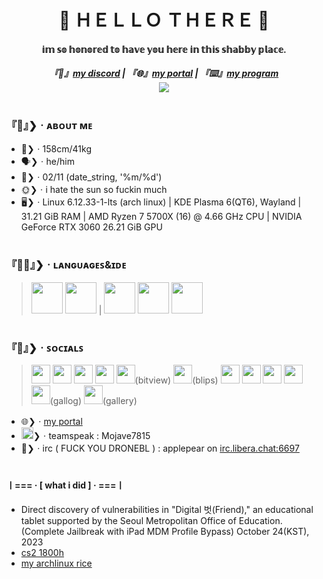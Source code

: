 <h1 align="center">👋 ＨＥＬＬＯ  ＴＨＥＲＥ 🤗</h1>
<h4 align="center">𝕚𝕞 𝕤𝕠 𝕙𝕠𝕟𝕠𝕣𝕖𝕕 𝕥𝕠 𝕙𝕒𝕧𝕖 𝕪𝕠𝕦 𝕙𝕖𝕣𝕖 𝕚𝕟 𝕥𝕙𝕚𝕤 𝕤𝕙𝕒𝕓𝕓𝕪 𝕡𝕝𝕒𝕔𝕖.</h4>
<h5 align="center">『💬』<a href="https://discord.com/users/684801166034731045">my discord</a>  | 『🌐』<a href="https://ishowfeed.neocities.org">my portal</a>  | 『⌨️』<a href="https://github.com/usercruser/pytaja">my program</a><br><img src="https://usercruser.neocities.org/usercruser1.png"></h5>
<h1></h1>


### 『🤗』❯ㆍᴀʙᴏᴜᴛ ᴍᴇ
- 📏❯ㆍ158cm/41kg
- 🗣️❯ㆍhe/him
- 🎂❯ㆍ02/11 (date_string, '%m/%d')
- 🌞❯ㆍi hate the sun so fuckin much
- 🖥️❯ㆍLinux 6.12.33-1-lts (arch linux) | KDE Plasma 6(QT6), Wayland | 31.21 GiB RAM | AMD Ryzen 7 5700X (16) @ 4.66 GHz CPU | NVIDIA GeForce RTX 3060 26.21 GiB GPU

<h1></h1>

### 『👨‍💻』❯ㆍʟᴀɴɢᴜᴀɢᴇꜱ&ɪᴅᴇ
> <a href="https://python.org"><img src="https://images.icon-icons.com/2699/PNG/512/python_logo_icon_168886.png" width="50" height="50" /></a>  <a href="https://webstore.iec.ch/en/publication/102886"><img src="https://www.omar-ibrahim.com/images/raster/programming-language/clang.png" width="50" height="50" /></a> | <a href="https://neovim.io"><img src="https://upload.wikimedia.org/wikipedia/commons/thumb/3/3a/Neovim-mark.svg/1200px-Neovim-mark.svg.png" width="50" height="50"></a>  <a href="https://vscode.dev"><img src="https://upload.wikimedia.org/wikipedia/commons/thumb/9/9a/Visual_Studio_Code_1.35_icon.svg/512px-Visual_Studio_Code_1.35_icon.svg.png" width="50" height="50" /></a>  <a href="https://visualstudio.microsoft.com/ko/vs/"><img src="https://static-00.iconduck.com/assets.00/visual-studio-icon-256x255-8uee0dbo.png" width="50" height="50" /></a>

<h1></h1>

### 『💬』❯ㆍꜱᴏᴄɪᴀʟꜱ
> <a href="steamcommunity.com/id/p0pl99"><img src="https://github.com/user-attachments/assets/a9e4a9d4-6946-4966-af4a-824e9ce83384" width="30" height="30" /></a>  <a href="https://store.epicgames.com/ko/u/0f6e62242aab4d6ea05a70c93211defa"><img src="https://github.com/user-attachments/assets/18c545bc-1abb-43c6-a93c-fc2bba1a8ea4" width="30" height="30" /></a>  <a href="https://discord.com/users/684801166034731045"><img src="https://github.com/user-attachments/assets/a528f8d6-9dfb-42cf-8e5d-4ce06b1b94ba" width="30" height="30" /></a>  <a href="https://telegram.me/@seoul_sexking"><img src="https://github.com/user-attachments/assets/ab94d07c-ff61-4fef-9695-f7823e0e05c0" width="30" height="30" /></a>  <a href="https://www.bitview.net/user/MungtangE"><img src="https://github.com/user-attachments/assets/da2889d9-213c-4651-84a8-dc9977292bf0" width="30" height="30" /></a>(bitview)  <a href="https://blips.club/usercruser"><img src="https://github.com/user-attachments/assets/6a3f8c1f-28a3-412b-8798-aca2feb0effa" width="30" height="30" /></a>(blips) <a href="https://https://planet.moe/@tootuser77"><img src="https://github.com/user-attachments/assets/6b03f55b-1072-43fd-ba2f-faa8495f3caa" width="30" height="30" /></a>  <a href="https://www.reddit.com/user/CartoonistItchy6764/"><img src="https://static-00.iconduck.com/assets.00/reddit-icon-512x512-q67bvjvq.png" width="30" height="30" /></a>  <a href="https://watchpeopledie.tv/@p0pl99"><img src="https://github.com/user-attachments/assets/8a9e7a96-567b-49f0-ae34-71301011e7ae" width="30" height="30" /></a>  <a href="https://spacehey.com/profile?id=2584121"><img src="https://github.com/user-attachments/assets/0f98df74-b5fa-4c72-a41f-c4a3db0f1d92" width="30" height="30" /></a>  <a href="https://gallog.dcinside.com/public0006"><img src="https://github.com/user-attachments/assets/96bacefd-071c-4cb8-962d-997f43b002ae" width="30" height="30" /></a>(gallog)  <a href="gall.dcinside.com/softwaredev"><img src="https://github.com/user-attachments/assets/4653e85c-22b1-4b16-8d8d-8ab5c20ea5c9" width="30" height="30" /></a>(gallery)
- 🌐❯ㆍ[my portal](https://ishowfeed.neocities.org)
- <a href="https://teamspeak.com"><img src="https://github.com/user-attachments/assets/2f35efcb-02a8-4ea4-b789-9c9d5098a4db" width="19" height="19" /></a>❯ㆍteamspeak : Mojave7815
- 💬❯ㆍirc ( FUCK YOU DRONEBL ) : applepear on [irc.libera.chat:6697](https://web.libera.chat/gamja)

<h1></h1>

#### ㅣ=== · [ what i did ] · ===ㅣ
- Direct discovery of vulnerabilities in "Digital 벗(Friend)," an educational tablet supported by the Seoul Metropolitan Office of Education. (Complete Jailbreak with iPad MDM Profile Bypass) October 24(KST), 2023
- [cs2 1800h](https://steamcommunity.com/id/p0pl99)
- [my archlinux rice](https://gall.dcinside.com/m/github/77657)
